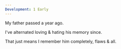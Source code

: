 ```yaml
---
Development: 1 Early
---
```

My father passed a year ago.  
  
I've alternated loving & hating his memory since.  
  
That just means I remember him completely, flaws & all.